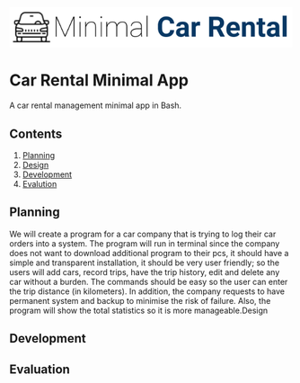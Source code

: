 ![CarRental](logo.png)

Car Rental Minimal App
===========================

A car rental management minimal app in Bash.

Contents
-----
  1. [Planning](#planning)
  1. [Design](#design)
  1. [Development](#development)
  1. [Evalution](#evaluation)

Planning
---------
We will create a program for a car company that is trying to log their car orders into a system. The program will run in terminal since the company does not want to download additional program to their pcs, it should have a simple and transparent installation, it should be very user friendly; so the users will add cars, record trips, have the trip history, edit and delete any car without a burden. The commands should be easy so the user can enter the trip distance (in kilometers). In addition, the company requests to have permanent system and backup to minimise the risk of failure. Also, the program will show the total statistics so it is more manageable.Design


Development
--------

Evaluation
-----------




